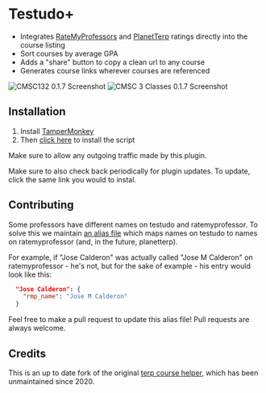 # Testudo+

* Integrates [RateMyProfessors](https://www.ratemyprofessors.com/) and [PlanetTerp](https://planetterp.com/) ratings directly into the course listing
* Sort courses by average GPA
* Adds a "share" button to copy a clean url to any course
* Generates course links wherever courses are referenced

<img alt="CMSC132 0.1.7 Screenshot" src="https://user-images.githubusercontent.com/42500591/139629677-8bfce047-ed39-40e4-b3bf-e9da8ff1f8da.png">

<img alt="CMSC 3 Classes 0.1.7 Screenshot" src="https://user-images.githubusercontent.com/42500591/139629987-b1175ee4-1cac-4f94-bb9f-05b0c34d27aa.png">

## Installation

1. Install [TamperMonkey](https://tampermonkey.net/)
2. Then [click here](https://github.com/tybug/testudoplus/raw/master/testudoplus.user.js) to install the script

Make sure to allow any outgoing traffic made by this plugin.

Make sure to also check back periodically for plugin updates. To update, click the same link you would to instal.

## Contributing

Some professors have different names on testudo and ratemyprofessor. To solve this we maintain [an alias file](https://github.com/tybug/testudoplus/blob/master/alias.json) which maps names on testudo to names on ratemyprofessor (and, in the future, planetterp).

For example, if "Jose Calderon" was actually called "Jose M Calderon" on ratemyprofessor - he's not, but for the sake of example - his entry would look like this:

```json
  "Jose Calderon": {
    "rmp_name": "Jose M Calderon"
  }
```

Feel free to make a pull request to update this alias file! Pull requests are always welcome.

## Credits

This is an up to date fork of the original [terp course helper](https://github.com/DickyT/Terp-Course-Helper), which has been unmaintained since 2020.
